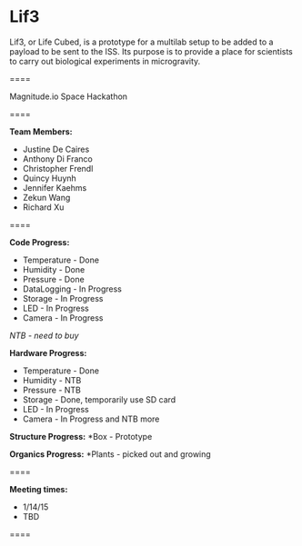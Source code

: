 Lif3
====

Lif3, or Life Cubed, is a prototype for a multilab setup to be added to a payload to be sent to the ISS.
Its purpose is to provide a place for scientists to carry out biological experiments in microgravity.

====

Magnitude.io Space Hackathon

====

**Team Members:**

- Justine De Caires
- Anthony Di Franco
- Christopher Frendl
- Quincy Huynh
- Jennifer Kaehms
- Zekun Wang
- Richard Xu

====

**Code Progress:**
* Temperature - Done
* Humidity - Done
* Pressure - Done
* DataLogging - In Progress
* Storage - In Progress
* LED - In Progress
* Camera - In Progress

*NTB - need to buy*

**Hardware Progress:**
* Temperature - Done 
* Humidity - NTB
* Pressure - NTB
* Storage - Done, temporarily use SD card
* LED - In Progress
* Camera - In Progress and NTB more

**Structure Progress:**
*Box - Prototype

**Organics Progress:**
*Plants - picked out and growing

====

**Meeting times:**
- 1/14/15
- TBD

====

